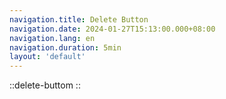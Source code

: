 ```yaml
---
navigation.title: Delete Button
navigation.date: 2024-01-27T15:13:00.000+08:00
navigation.lang: en
navigation.duration: 5min
layout: 'default'
---
```


::delete-buttom
::
